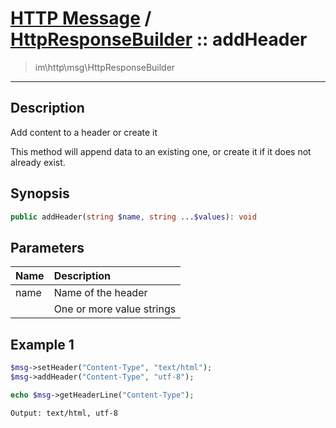 # [HTTP Message](http.md) / [HttpResponseBuilder](http-HttpResponseBuilder.md) :: addHeader
 > im\http\msg\HttpResponseBuilder
____

## Description
Add content to a header or create it

This method will append data to an existing one, or
create it if it does not already exist.

## Synopsis
```php
public addHeader(string $name, string ...$values): void
```

## Parameters
| Name | Description |
| :--- | :---------- |
| name | Name of the header |
|  | One or more value strings |

## Example 1
```php
$msg->setHeader("Content-Type", "text/html");
$msg->addHeader("Content-Type", "utf-8");

echo $msg->getHeaderLine("Content-Type");
```

```
Output: text/html, utf-8
```

